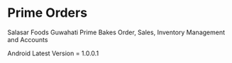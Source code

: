 # Prime Orders

Salasar Foods Guwahati Prime Bakes Order, Sales, Inventory Management and Accounts

Android Latest Version = 1.0.0.1
